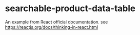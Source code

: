 # searchable-product-data-table
An example from React official documentation. see https://reactjs.org/docs/thinking-in-react.html
